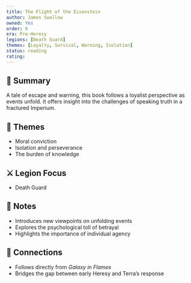```yaml
---
title: The Flight of the Eisenstein  
author: James Swallow  
owned: Yes
order: 6  
era: Pre-Heresy  
legions: [Death Guard]  
themes: [Loyalty, Survival, Warning, Isolation]  
status: reading  
rating:  
---
```


## 🧭 Summary  
A tale of escape and warning, this book follows a loyalist perspective as events unfold. It offers insight into the challenges of speaking truth in a fractured Imperium.

## 🧠 Themes  
- Moral conviction  
- Isolation and perseverance  
- The burden of knowledge  

## ⚔️ Legion Focus  
- Death Guard  

## 📝 Notes  
- Introduces new viewpoints on unfolding events  
- Explores the psychological toll of betrayal  
- Highlights the importance of individual agency  

## 🔗 Connections  
- Follows directly from *Galaxy in Flames*  
- Bridges the gap between early Heresy and Terra’s response  
